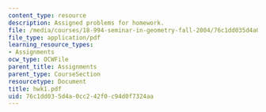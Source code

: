 ```yaml
---
content_type: resource
description: Assigned problems for homework.
file: /media/courses/18-994-seminar-in-geometry-fall-2004/76c1dd035d4a0cc242f0c94d0f7324aa_hwk1.pdf
file_type: application/pdf
learning_resource_types:
- Assignments
ocw_type: OCWFile
parent_title: Assignments
parent_type: CourseSection
resourcetype: Document
title: hwk1.pdf
uid: 76c1dd03-5d4a-0cc2-42f0-c94d0f7324aa
---
```

